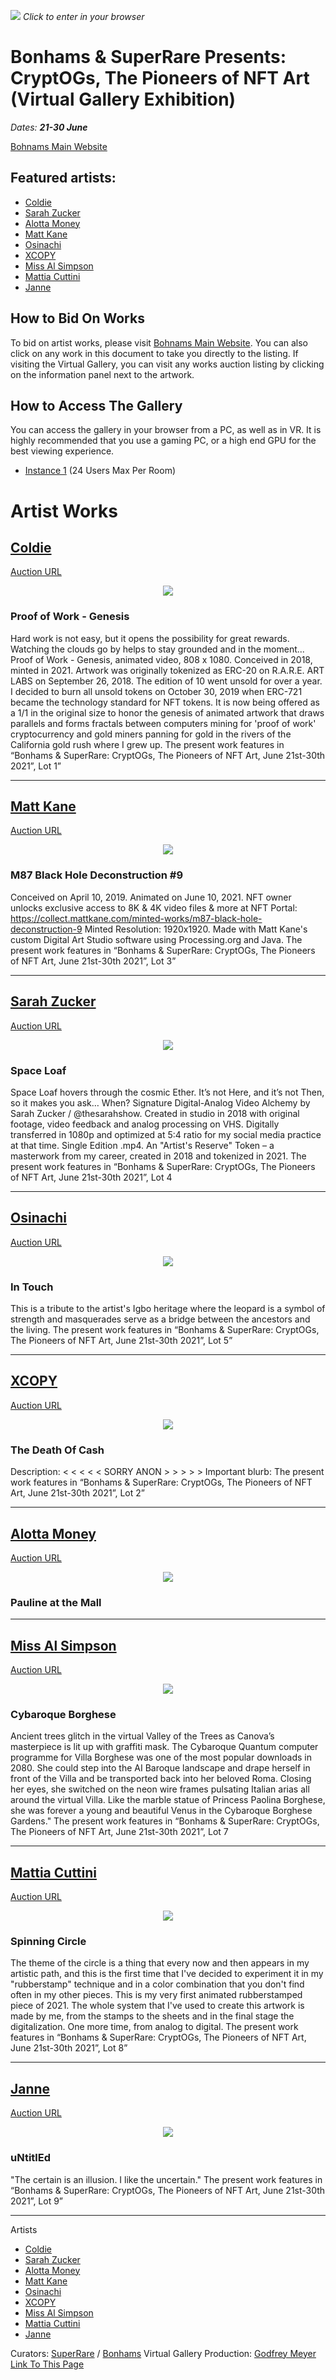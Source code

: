 [![](https://i.imgur.com/It4M3wX.jpg)](https://hubs.mozilla.com/pwhF9Gv/bonhams-superrare-cryptogs)
*Click to enter in your browser*

# Bonhams & SuperRare Presents: CryptOGs, The Pioneers of NFT Art (Virtual Gallery Exhibition)

*Dates: **21-30 June***

[Bohnams Main Website](https://bonhams.com/auctions/27285/)

Featured artists:
---
* [Coldie](https://twitter.com/coldie)
* [Sarah Zucker](https://twitter.com/thesarahshow)
* [Alotta Money](https://twitter.com/money_alotta)
* [Matt Kane](https://twitter.com/MattKaneArtist)
* [Osinachi](https://twitter.com/osinachiart)
* [XCOPY](https://twitter.com/xcopyart)
* [Miss Al Simpson](https://twitter.com/missalsimpson)
* [Mattia Cuttini](https://twitter.com/MattiaC)
* [Janne](https://twitter.com/janne_limited)

## How to Bid On Works

To bid on artist works, please visit [Bohnams Main Website](https://bonhams.com/auctions/27285/). You can also click on any work in this document to take you directly to the listing. If visiting the Virtual Gallery, you can visit any works auction listing by clicking on the information panel next to the artwork.

## How to Access The Gallery

You can access the gallery in your browser from a PC, as well as in VR. It is highly recommended that you use a gaming PC, or a high end GPU for the best viewing experience.

* [Instance 1](https://hubs.mozilla.com/pwhF9Gv/bonhams-superrare-cryptogs) (24 Users Max Per Room)




# Artist Works

## [Coldie](https://twitter.com/Coldie)
[Auction URL](https://www.bonhams.com/auctions/27285/preview_lot/5468416/?category=list&length=12&page=1)

<div style="text-align:center"><img src="https://i.imgur.com/IqdOQJJ.png" /></div>


### Proof of Work - Genesis
Hard work is not easy, but it opens the possibility for great rewards. Watching the clouds go by helps to stay grounded and in the moment... Proof of Work - Genesis, animated video, 808 x 1080. Conceived in 2018, minted in 2021. Artwork was originally tokenized as ERC-20 on R.A.R.E. ART LABS on September 26, 2018. The edition of 10 went unsold for over a year. I decided to burn all unsold tokens on October 30, 2019 when ERC-721 became the technology standard for NFT tokens. It is now being offered as a 1/1 in the original size to honor the genesis of animated artwork that draws parallels and forms fractals between computers mining for 'proof of work' cryptocurrency and gold miners panning for gold in the rivers of the California gold rush where I grew up. The present work features in “Bonhams & SuperRare: CryptOGs, The Pioneers of NFT Art, June 21st-30th 2021”, Lot 1”



___


## [Matt Kane](https://twitter.com/mattkaneartist)
[Auction URL](https://www.bonhams.com/auctions/27285/preview_lot/5469599/?category=list&length=12&page=1)

<div style="text-align:center"><img src="https://i.imgur.com/7fxRbYq.png" /></div>


### M87 Black Hole Deconstruction #9

Conceived on April 10, 2019. Animated on June 10, 2021. NFT owner unlocks exclusive access to 8K & 4K video files & more at NFT Portal: https://collect.mattkane.com/minted-works/m87-black-hole-deconstruction-9 Minted Resolution: 1920x1920. Made with Matt Kane's custom Digital Art Studio software using Processing.org and Java. The present work features in “Bonhams & SuperRare: CryptOGs, The Pioneers of NFT Art, June 21st-30th 2021”, Lot 3”


---


## [Sarah Zucker](https://twitter.com/thesarahshow)
[Auction URL](https://www.bonhams.com/auctions/27285/preview_lot/5469600/?category=list&length=12&page=1)

<div style="text-align:center"><img src="https://i.imgur.com/h1H38Rp.png" /></div>

### Space Loaf

Space Loaf hovers through the cosmic Ether. It’s not Here, and it’s not Then, so it makes you ask… When? Signature Digital-Analog Video Alchemy by Sarah Zucker / @thesarahshow. Created in studio in 2018 with original footage, video feedback and analog processing on VHS. Digitally transferred in 1080p and optimized at 5:4 ratio for my social media practice at that time. Single Edition .mp4. An "Artist's Reserve" Token – a masterwork from my career, created in 2018 and tokenized in 2021. The present work features in “Bonhams & SuperRare: CryptOGs, The Pioneers of NFT Art, June 21st-30th 2021”, Lot 4


---

## [Osinachi](https://twitter.com/osinachiart)
[Auction URL](https://www.bonhams.com/auctions/27285/preview_lot/5469601/?category=list&length=12&page=1)

<div style="text-align:center"><img src="https://i.imgur.com/5SRYqUJ.png" /></div>

### In Touch
This is a tribute to the artist's Igbo heritage where the leopard is a symbol of strength and masquerades serve as a bridge between the ancestors and the living. The present work features in “Bonhams & SuperRare: CryptOGs, The Pioneers of NFT Art, June 21st-30th 2021”, Lot 5”


---
## [XCOPY](https://twitter.com/XCOPYART)

[Auction URL](https://www.bonhams.com/auctions/27285/preview_lot/5469598/?category=list&length=12&page=1)

<div style="text-align:center"><img src="https://i.imgur.com/VruaFVr.png" /></div>


### The Death Of Cash
Description: < < < < < SORRY ANON > > > > > Important blurb: The present work features in “Bonhams & SuperRare: CryptOGs, The Pioneers of NFT Art, June 21st-30th 2021”, Lot 2”


---
## [Alotta Money](https://twitter.com/money_alotta)

[Auction URL](https://www.bonhams.com/auctions/27285/preview_lot/5469597/?category=list&length=12&page=1)

<div style="text-align:center"><img src="https://i.imgur.com/Nvf32qT.png" /></div>

### Pauline at the Mall


---
## [Miss Al Simpson](https://twitter.com/missalsimpson)

[Auction URL](https://www.bonhams.com/auctions/27285/preview_lot/5469602/?category=list&length=12&page=1)

<div style="text-align:center"><img src="https://i.imgur.com/7RhqZ6n.png" /></div>

### Cybaroque Borghese
Ancient trees glitch in the virtual Valley of the Trees as Canova’s masterpiece is lit up with graffiti mask. The Cybaroque Quantum computer programme for Villa Borghese was one of the most popular downloads in 2080. She could step into the AI Baroque landscape and drape herself in front of the Villa and be transported back into her beloved Roma. Closing her eyes, she switched on the neon wire frames pulsating Italian arias all around the virtual Villa. Like the marble statue of Princess Paolina Borghese, she was forever a young and beautiful Venus in the Cybaroque Borghese Gardens." The present work features in “Bonhams & SuperRare: CryptOGs, The Pioneers of NFT Art, June 21st-30th 2021”, Lot 7


---
## [Mattia Cuttini](https://twitter.com/MattiaC)

[Auction URL](https://www.bonhams.com/auctions/27285/preview_lot/5469603/?category=list&length=12&page=1)

<div style="text-align:center"><img src="https://i.imgur.com/lmiGMi6.png" /></div>

### Spinning Circle
The theme of the circle is a thing that every now and then appears in my artistic path, and this is the first time that I've decided to experiment it in my "rubberstamp" technique and in a color combination that you don't find often in my other pieces. This is my very first animated rubberstamped piece of 2021. The whole system that I've used to create this artwork is made by me, from the stamps to the sheets and in the final stage the digitalization. One more time, from analog to digital. The present work features in “Bonhams & SuperRare: CryptOGs, The Pioneers of NFT Art, June 21st-30th 2021”, Lot 8”


---
## [Janne](https://twitter.com/janne_limited)

[Auction URL](https://www.bonhams.com/auctions/27285/preview_lot/5469604/?category=list&length=12&page=1)

<div style="text-align:center"><img src="https://i.imgur.com/T3Dw6ae.png" /></div>

### uNtitlEd

"The certain is an illusion. I like the uncertain." The present work features in “Bonhams & SuperRare: CryptOGs, The Pioneers of NFT Art, June 21st-30th 2021”, Lot 9”

---

Artists
* [Coldie](https://twitter.com/coldie)
* [Sarah Zucker](https://twitter.com/thesarahshow)
* [Alotta Money](https://twitter.com/money_alotta)
* [Matt Kane](https://twitter.com/MattKaneArtist)
* [Osinachi](https://twitter.com/osinachiart)
* [XCOPY](https://twitter.com/xcopyart)
* [Miss Al Simpson](https://twitter.com/missalsimpson)
* [Mattia Cuttini](https://twitter.com/MattiaC)
* [Janne](https://twitter.com/janne_limited)

Curators: [SuperRare](https://twitter.com/superrare) / [Bonhams](https://twitter.com/bonhams1793)
Virtual Gallery Production: [Godfrey Meyer](https://twitter.com/godfreymeyer)
[Link To This Page](https://gm3.github.io/Bonhams-SuperRare-CryptOGs/)
